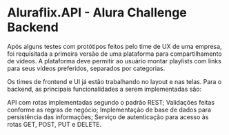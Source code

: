 # Aluraflix.API - Alura Challenge Backend

Após alguns testes com protótipos feitos pelo time de UX de uma empresa, foi requisitada a primeira versão de uma plataforma para compartilhamento de vídeos. A plataforma deve permitir ao usuário montar playlists com links para seus vídeos preferidos, separados por categorias.

Os times de frontend e UI já estão trabalhando no layout e nas telas. Para o backend, as principais funcionalidades a serem implementadas são:

API com rotas implementadas segundo o padrão REST;
Validações feitas conforme as regras de negócio;
Implementação de base de dados para persistência das informações;
Serviço de autenticação para acesso às rotas GET, POST, PUT e DELETE.

